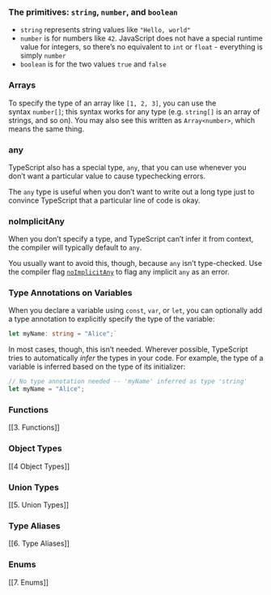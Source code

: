  ### The primitives: `string`, `number`, and `boolean`
- `string` represents string values like `"Hello, world"`
- `number` is for numbers like `42`. JavaScript does not have a special runtime value for integers, so there’s no equivalent to `int` or `float` - everything is simply `number`
- `boolean` is for the two values `true` and `false`

### Arrays
To specify the type of an array like `[1, 2, 3]`, you can use the syntax `number[]`; this syntax works for any type (e.g. `string[]` is an array of strings, and so on). You may also see this written as `Array<number>`, which means the same thing.

### any
TypeScript also has a special type, `any`, that you can use whenever you don’t want a particular value to cause typechecking errors.

The `any` type is useful when you don’t want to write out a long type just to convince TypeScript that a particular line of code is okay.

### noImplicitAny
When you don’t specify a type, and TypeScript can’t infer it from context, the compiler will typically default to `any`.

You usually want to avoid this, though, because `any` isn’t type-checked. Use the compiler flag [`noImplicitAny`](https://www.typescriptlang.org/tsconfig#noImplicitAny) to flag any implicit `any` as an error.

### Type Annotations on Variables
When you declare a variable using `const`, `var`, or `let`, you can optionally add a type annotation to explicitly specify the type of the variable:

```ts
let myName: string = "Alice";`
```

In most cases, though, this isn’t needed. Wherever possible, TypeScript tries to automatically _infer_ the types in your code. For example, the type of a variable is inferred based on the type of its initializer:

```ts
// No type annotation needed -- 'myName' inferred as type 'string'
let myName = "Alice";   
```

### Functions
[[3. Functions]]
### Object Types
[[4 Object Types]]
### Union Types
[[5. Union Types]]
### Type Aliases
[[6. Type Aliases]]
### Enums
[[7. Enums]]